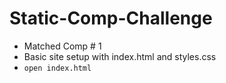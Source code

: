 # Static-Comp-Challenge
- Matched Comp # 1
- Basic site setup with index.html and styles.css
- `open index.html`
